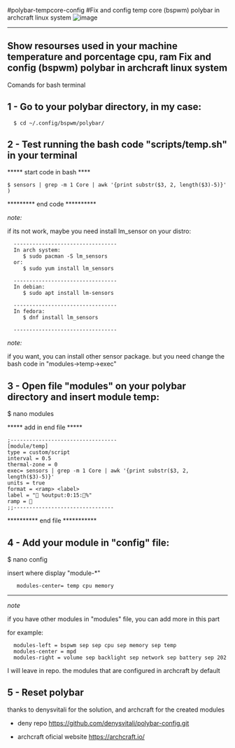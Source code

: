 #polybar-tempcore-config
#Fix and config temp core (bspwm) polybar in archcraft linux system
![image](https://user-images.githubusercontent.com/14878867/180899078-b3769402-92ee-4b29-83ac-229483e4d8e3.png)


-------------------------------------------------------------------------
Show resourses used in your machine temperature and porcentage cpu, ram
Fix and config (bspwm) polybar in archcraft linux system
-------------------------------------------------------------------------

Comands for bash terminal

## 1 - Go to your polybar directory, in my case:

      $ cd ~/.config/bspwm/polybar/
   
   
   

## 2 - Test running the bash code "scripts/temp.sh" in your terminal

   ***** start code in bash ****
   
    $ sensors | grep -m 1 Core | awk '{print substr($3, 2, length($3)-5)}' )
    
   ********* end code **********

   *note:*
   
   if its not work, maybe you need install lm_sensor on your distro:

      ---------------------------------
      In arch system:
         $ sudo pacman -S lm_sensors
      or:
         $ sudo yum install lm_sensors

      ---------------------------------
      In debian:
         $ sudo apt install lm-sensors

      ---------------------------------
      In fedora:
         $ dnf install lm_sensors

      ---------------------------------

   *note:*
   
   if you want, you can install other sensor package.
   but you need change the bash code in "modules->temp->exec"



## 3 - Open file "modules" on your polybar directory and insert module temp:

   $ nano modules
   
   ***** add in end file *****
   
    ;----------------------------------
    [module/temp]
    type = custom/script
    interval = 0.5
    thermal-zone = 0
    exec= sensors | grep -m 1 Core | awk '{print substr($3, 2, length($3)-5)}'
    units = true
    format = <ramp> <label>
    label = " %output:0:15:%"
    ramp = 
    ;;--------------------------------
   
   ********** end file ***********



## 4 -  Add your module in "config" file:

   $ nano config

   insert where display "module-*"

       modules-center= temp cpu memory

   ***********************************

   *note*
   
   if you have other modules in "modules" file, you can add more in this part

   for example:

      modules-left = bspwm sep sep cpu sep memory sep temp
      modules-center = mpd
      modules-right = volume sep backlight sep network sep battery sep 202
   
   I will leave in repo. the modules that are configured in archcraft by default


## 5 - Reset polybar

thanks to denysvitali for the solution, and archcraft for the created modules

- deny repo
https://github.com/denysvitali/polybar-config.git

- archcraft oficial website
https://archcraft.io/
